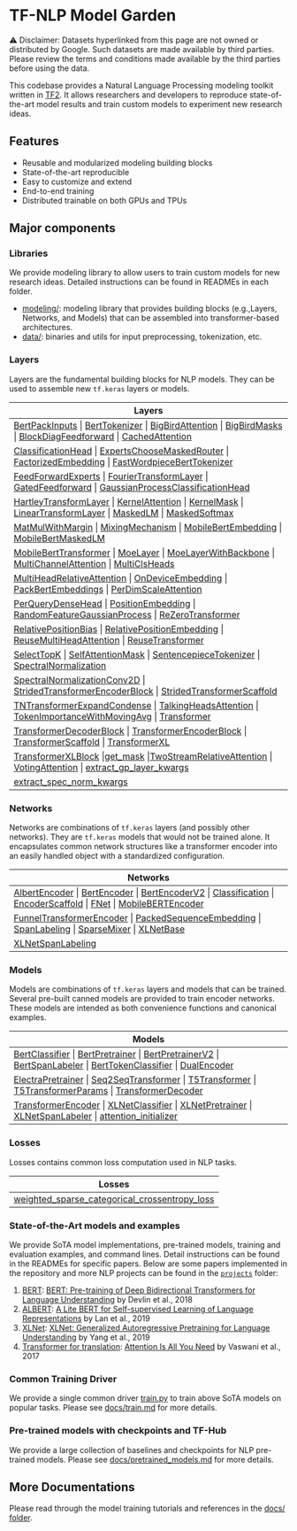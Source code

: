 # TF-NLP Model Garden

⚠️ Disclaimer: Datasets hyperlinked from this page are not owned or distributed
by Google. Such datasets are made available by third parties. Please review the
terms and conditions made available by the third parties before using the data.

This codebase provides a Natural Language Processing modeling toolkit written in
[TF2](https://www.tensorflow.org/guide/effective_tf2). It allows researchers and
developers to reproduce state-of-the-art model results and train custom models
to experiment new research ideas.

## Features

*   Reusable and modularized modeling building blocks
*   State-of-the-art reproducible
*   Easy to customize and extend
*   End-to-end training
*   Distributed trainable on both GPUs and TPUs

## Major components

### Libraries

We provide modeling library to allow users to train custom models for new
research ideas. Detailed instructions can be found in READMEs in each folder.

*   [modeling/](modeling): modeling library that provides building blocks
    (e.g.,Layers, Networks, and Models) that can be assembled into
    transformer-based architectures.
*   [data/](data): binaries and utils for input preprocessing, tokenization,
    etc.

### Layers

Layers are the fundamental building blocks for NLP models. They can be used to assemble new `tf.keras` layers or models.

| Layers       |
| ------------ |
| [BertPackInputs](https://www.tensorflow.org/api_docs/python/tfm/nlp/layers/BertPackInputs) \| [BertTokenizer](https://www.tensorflow.org/api_docs/python/tfm/nlp/layers/BertTokenizer) \| [BigBirdAttention](https://www.tensorflow.org/api_docs/python/tfm/nlp/layers/BigBirdAttention) \| [BigBirdMasks](https://www.tensorflow.org/api_docs/python/tfm/nlp/layers/BigBirdMasks) \| [BlockDiagFeedforward](https://www.tensorflow.org/api_docs/python/tfm/nlp/layers/BlockDiagFeedforward) \| [CachedAttention](https://www.tensorflow.org/api_docs/python/tfm/nlp/layers/CachedAttention) |
| [ClassificationHead](https://www.tensorflow.org/api_docs/python/tfm/nlp/layers/ClassificationHead) \| [ExpertsChooseMaskedRouter](https://www.tensorflow.org/api_docs/python/tfm/nlp/layers/ExpertsChooseMaskedRouter) \| [FactorizedEmbedding](https://www.tensorflow.org/api_docs/python/tfm/nlp/layers/FactorizedEmbedding) \| [FastWordpieceBertTokenizer](https://www.tensorflow.org/api_docs/python/tfm/nlp/layers/FastWordpieceBertTokenizer) |
| [FeedForwardExperts](https://www.tensorflow.org/api_docs/python/tfm/nlp/layers/FeedForwardExperts) \| [FourierTransformLayer](https://www.tensorflow.org/api_docs/python/tfm/nlp/layers/FourierTransformLayer) \| [GatedFeedforward](https://www.tensorflow.org/api_docs/python/tfm/nlp/layers/GatedFeedforward) \| [GaussianProcessClassificationHead](https://www.tensorflow.org/api_docs/python/tfm/nlp/layers/GaussianProcessClassificationHead) |
| [HartleyTransformLayer](https://www.tensorflow.org/api_docs/python/tfm/nlp/layers/HartleyTransformLayer) \| [KernelAttention](https://www.tensorflow.org/api_docs/python/tfm/nlp/layers/KernelAttention) \| [KernelMask](https://www.tensorflow.org/api_docs/python/tfm/nlp/layers/KernelMask) \| [LinearTransformLayer](https://www.tensorflow.org/api_docs/python/tfm/nlp/layers/LinearTransformLayer) \| [MaskedLM](https://www.tensorflow.org/api_docs/python/tfm/nlp/layers/MaskedLM)  \| [MaskedSoftmax](https://www.tensorflow.org/api_docs/python/tfm/nlp/layers/MaskedSoftmax) |
| [MatMulWithMargin](https://www.tensorflow.org/api_docs/python/tfm/nlp/layers/MatMulWithMargin) \| [MixingMechanism](https://www.tensorflow.org/api_docs/python/tfm/nlp/layers/MixingMechanism) \| [MobileBertEmbedding](https://www.tensorflow.org/api_docs/python/tfm/nlp/layers/MobileBertEmbedding) \| [MobileBertMaskedLM](https://www.tensorflow.org/api_docs/python/tfm/nlp/layers/MobileBertMaskedLM) |
| [MobileBertTransformer](https://www.tensorflow.org/api_docs/python/tfm/nlp/layers/MobileBertTransformer) \| [MoeLayer](https://www.tensorflow.org/api_docs/python/tfm/nlp/layers/MoeLayer) \| [MoeLayerWithBackbone](https://www.tensorflow.org/api_docs/python/tfm/nlp/layers/MoeLayerWithBackbone) \| [MultiChannelAttention](https://www.tensorflow.org/api_docs/python/tfm/nlp/layers/MultiChannelAttention) \| [MultiClsHeads](https://www.tensorflow.org/api_docs/python/tfm/nlp/layers/MultiClsHeads) |
| [MultiHeadRelativeAttention](https://www.tensorflow.org/api_docs/python/tfm/nlp/layers/MultiHeadRelativeAttention) \| [OnDeviceEmbedding](https://www.tensorflow.org/api_docs/python/tfm/nlp/layers/OnDeviceEmbedding) \| [PackBertEmbeddings](https://www.tensorflow.org/api_docs/python/tfm/nlp/layers/PackBertEmbeddings) \| [PerDimScaleAttention](https://www.tensorflow.org/api_docs/python/tfm/nlp/layers/PerDimScaleAttention) |
| [PerQueryDenseHead](https://www.tensorflow.org/api_docs/python/tfm/nlp/layers/PerQueryDenseHead) \| [PositionEmbedding](https://www.tensorflow.org/api_docs/python/tfm/nlp/layers/PositionEmbedding) \| [RandomFeatureGaussianProcess](https://www.tensorflow.org/api_docs/python/tfm/nlp/layers/RandomFeatureGaussianProcess) \| [ReZeroTransformer](https://www.tensorflow.org/api_docs/python/tfm/nlp/layers/ReZeroTransformer) |
| [RelativePositionBias](https://www.tensorflow.org/api_docs/python/tfm/nlp/layers/RelativePositionBias) \| [RelativePositionEmbedding](https://www.tensorflow.org/api_docs/python/tfm/nlp/layers/RelativePositionEmbedding) \| [ReuseMultiHeadAttention](https://www.tensorflow.org/api_docs/python/tfm/nlp/layers/ReuseMultiHeadAttention) \| [ReuseTransformer](https://www.tensorflow.org/api_docs/python/tfm/nlp/layers/ReuseTransformer) |
| [SelectTopK](https://www.tensorflow.org/api_docs/python/tfm/nlp/layers/SelectTopK) \| [SelfAttentionMask](https://www.tensorflow.org/api_docs/python/tfm/nlp/layers/SelfAttentionMask) \| [SentencepieceTokenizer](https://www.tensorflow.org/api_docs/python/tfm/nlp/layers/SentencepieceTokenizer) \| [SpectralNormalization](https://www.tensorflow.org/api_docs/python/tfm/nlp/layers/SpectralNormalization) |
| [SpectralNormalizationConv2D](https://www.tensorflow.org/api_docs/python/tfm/nlp/layers/SpectralNormalizationConv2D) \| [StridedTransformerEncoderBlock](https://www.tensorflow.org/api_docs/python/tfm/nlp/layers/StridedTransformerEncoderBlock) \| [StridedTransformerScaffold](https://www.tensorflow.org/api_docs/python/tfm/nlp/layers/StridedTransformerScaffold) |
| [TNTransformerExpandCondense](https://www.tensorflow.org/api_docs/python/tfm/nlp/layers/TNTransformerExpandCondense) \| [TalkingHeadsAttention](https://www.tensorflow.org/api_docs/python/tfm/nlp/layers/TalkingHeadsAttention) \| [TokenImportanceWithMovingAvg](https://www.tensorflow.org/api_docs/python/tfm/nlp/layers/TokenImportanceWithMovingAvg) \| [Transformer](https://www.tensorflow.org/api_docs/python/tfm/nlp/layers/Transformer) |
| [TransformerDecoderBlock](https://www.tensorflow.org/api_docs/python/tfm/nlp/layers/TransformerDecoderBlock) \| [TransformerEncoderBlock](https://www.tensorflow.org/api_docs/python/tfm/nlp/layers/TransformerEncoderBlock) \| [TransformerScaffold](https://www.tensorflow.org/api_docs/python/tfm/nlp/layers/TransformerScaffold) \| [TransformerXL](https://www.tensorflow.org/api_docs/python/tfm/nlp/layers/TransformerXL) |
| [TransformerXLBlock](https://www.tensorflow.org/api_docs/python/tfm/nlp/layers/TransformerXLBlock) \|[get_mask](https://www.tensorflow.org/api_docs/python/tfm/nlp/layers/get_mask) \|[TwoStreamRelativeAttention](https://www.tensorflow.org/api_docs/python/tfm/nlp/layers/TwoStreamRelativeAttention) \| [VotingAttention](https://www.tensorflow.org/api_docs/python/tfm/nlp/layers/VotingAttention) \| [extract_gp_layer_kwargs](https://www.tensorflow.org/api_docs/python/tfm/nlp/layers/extract_gp_layer_kwargs) |
| [extract_spec_norm_kwargs](https://www.tensorflow.org/api_docs/python/tfm/nlp/layers/extract_spec_norm_kwargs)  |

### Networks

Networks are combinations of `tf.keras` layers (and possibly other networks).
They are `tf.keras` models that would not be trained alone. It encapsulates common network structures like a transformer encoder into an easily handled object with a standardized configuration.

| Networks       |
| -------------- |
| [AlbertEncoder](https://www.tensorflow.org/api_docs/python/tfm/nlp/networks/AlbertEncoder) \| [BertEncoder](https://www.tensorflow.org/api_docs/python/tfm/nlp/networks/BertEncoder) \| [BertEncoderV2](https://www.tensorflow.org/api_docs/python/tfm/nlp/networks/BertEncoderV2) \| [Classification](https://www.tensorflow.org/api_docs/python/tfm/nlp/networks/Classification) \| [EncoderScaffold](https://www.tensorflow.org/api_docs/python/tfm/nlp/networks/EncoderScaffold) \| [FNet](https://www.tensorflow.org/api_docs/python/tfm/nlp/networks/FNet) \| [MobileBERTEncoder](https://www.tensorflow.org/api_docs/python/tfm/nlp/networks/MobileBERTEncoder) |
| [FunnelTransformerEncoder](https://www.tensorflow.org/api_docs/python/tfm/nlp/networks/FunnelTransformerEncoder) \| [PackedSequenceEmbedding](https://www.tensorflow.org/api_docs/python/tfm/nlp/networks/PackedSequenceEmbedding) \| [SpanLabeling](https://www.tensorflow.org/api_docs/python/tfm/nlp/networks/SpanLabeling) \| [SparseMixer](https://www.tensorflow.org/api_docs/python/tfm/nlp/networks/SparseMixer) \| [XLNetBase](https://www.tensorflow.org/api_docs/python/tfm/nlp/networks/XLNetBase) |
| [XLNetSpanLabeling](https://www.tensorflow.org/api_docs/python/tfm/nlp/networks/XLNetSpanLabeling) |

### Models

Models are combinations of `tf.keras` layers and models that can be trained. Several pre-built canned models are provided to train encoder networks. These models are intended as both convenience functions and canonical examples.

| Models       |
| ------------ |
| [BertClassifier](https://www.tensorflow.org/api_docs/python/tfm/nlp/models/BertClassifier) \| [BertPretrainer](https://www.tensorflow.org/api_docs/python/tfm/nlp/models/BertPretrainer) \| [BertPretrainerV2](https://www.tensorflow.org/api_docs/python/tfm/nlp/models/BertPretrainerV2) \| [BertSpanLabeler](https://www.tensorflow.org/api_docs/python/tfm/nlp/models/BertSpanLabeler) \| [BertTokenClassifier](https://www.tensorflow.org/api_docs/python/tfm/nlp/models/BertTokenClassifier) \| [DualEncoder](https://www.tensorflow.org/api_docs/python/tfm/nlp/models/DualEncoder) |
| [ElectraPretrainer](https://www.tensorflow.org/api_docs/python/tfm/nlp/models/ElectraPretrainer) \| [Seq2SeqTransformer](https://www.tensorflow.org/api_docs/python/tfm/nlp/models/Seq2SeqTransformer) \| [T5Transformer](https://www.tensorflow.org/api_docs/python/tfm/nlp/models/T5Transformer) \| [T5TransformerParams](https://www.tensorflow.org/api_docs/python/tfm/nlp/models/T5TransformerParams) \| [TransformerDecoder](https://www.tensorflow.org/api_docs/python/tfm/nlp/models/TransformerDecoder) |
| [TransformerEncoder](https://www.tensorflow.org/api_docs/python/tfm/nlp/models/TransformerEncoder) \| [XLNetClassifier](https://www.tensorflow.org/api_docs/python/tfm/nlp/models/XLNetClassifier) \| [XLNetPretrainer](https://www.tensorflow.org/api_docs/python/tfm/nlp/models/XLNetPretrainer) \| [XLNetSpanLabeler](https://www.tensorflow.org/api_docs/python/tfm/nlp/models/XLNetSpanLabeler) \| [attention_initializer](https://www.tensorflow.org/api_docs/python/tfm/nlp/models/attention_initializer) |

### Losses

Losses contains common loss computation used in NLP tasks.

| Losses       |
| ------------ |
| [weighted_sparse_categorical_crossentropy_loss](https://www.tensorflow.org/api_docs/python/tfm/nlp/losses/weighted_sparse_categorical_crossentropy_loss) |

### State-of-the-Art models and examples

We provide SoTA model implementations, pre-trained models, training and
evaluation examples, and command lines. Detail instructions can be found in the
READMEs for specific papers. Below are some papers implemented in the repository
and more NLP projects can be found in the
[`projects`](https://github.com/tensorflow/models/tree/master/official/projects)
folder:

1.  [BERT](MODEL_GARDEN.md#available-model-configs): [BERT: Pre-training of Deep
    Bidirectional Transformers for Language
    Understanding](https://arxiv.org/abs/1810.04805) by Devlin et al., 2018
2.  [ALBERT](MODEL_GARDEN.md#available-model-configs):
    [A Lite BERT for Self-supervised Learning of Language Representations](https://arxiv.org/abs/1909.11942)
    by Lan et al., 2019
3.  [XLNet](MODEL_GARDEN.md):
    [XLNet: Generalized Autoregressive Pretraining for Language Understanding](https://arxiv.org/abs/1906.08237)
    by Yang et al., 2019
4.  [Transformer for translation](MODEL_GARDEN.md#available-model-configs):
    [Attention Is All You Need](https://arxiv.org/abs/1706.03762) by Vaswani et
    al., 2017

### Common Training Driver

We provide a single common driver [train.py](train.py) to train above SoTA
models on popular tasks. Please see [docs/train.md](docs/train.md) for more
details.

### Pre-trained models with checkpoints and TF-Hub

We provide a large collection of baselines and checkpoints for NLP pre-trained
models. Please see [docs/pretrained_models.md](docs/pretrained_models.md) for
more details.

## More Documentations

Please read through the model training tutorials and references in the
[docs/ folder](docs/README.md).

